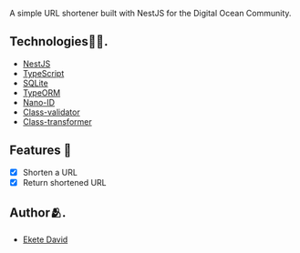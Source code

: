 A simple URL shortener built with  NestJS for the Digital Ocean Community.

## Technologies👨‍💻.

- [NestJS](https://nestjs.com/)
- [TypeScript](https://www.typescriptlang.org/)
- [SQLite](https://www.sqlite.org/index.html)
- [TypeORM](https://typeorm.io/)
- [Nano-ID](https://www.npmjs.com/package/nanoid)
- [Class-validator](https://www.npmjs.com/package/class-validator)
- [Class-transformer](https://www.npmjs.com/package/class-transformer)

## Features 🦸

- [x]  Shorten a URL
- [x]  Return shortened URL

## Author🫂.

- [Ekete David](https://twitter.com/David_Ekete)
